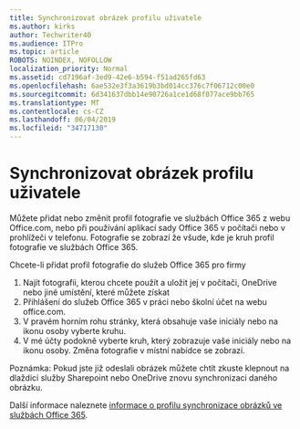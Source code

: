 ```yaml
---
title: Synchronizovat obrázek profilu uživatele
ms.author: kirks
author: Techwriter40
ms.audience: ITPro
ms.topic: article
ROBOTS: NOINDEX, NOFOLLOW
localization_priority: Normal
ms.assetid: cd7196af-3ed9-42e6-b594-f51ad265fd63
ms.openlocfilehash: 6ae532e3f3a3619b3bd014cc376c7f06712c00e0
ms.sourcegitcommit: 6d341637dbb14e90726a1ce1d68f077ace9bb765
ms.translationtype: MT
ms.contentlocale: cs-CZ
ms.lasthandoff: 06/04/2019
ms.locfileid: "34717130"
---
```

# <a name="sync-a-users-profile-picture"></a>Synchronizovat obrázek profilu uživatele

<p>Můžete přidat nebo změnit profil fotografie ve službách Office 365 z webu Office.com, nebo při používání aplikací sady Office 365 v počítači nebo v prohlížeči v telefonu. Fotografie se zobrazí že všude, kde je kruh profil fotografie ve službách Office 365.</p> <p>Chcete-li přidat profil fotografie do služeb Office 365 pro firmy</p> <ol> <li>Najít fotografii, kterou chcete použít a uložit jej v počítači, OneDrive nebo jiné umístění, které můžete získat</li> <li>Přihlášení do služeb Office 365 v práci nebo školní účet na webu office.com.</li> <li>V pravém horním rohu stránky, která obsahuje vaše iniciály nebo na ikonu osoby vyberte kruhu.</li> <li>V mé účty podokně vyberte kruh, který zobrazuje vaše iniciály nebo na ikonu osoby. Změna fotografie v místní nabídce se zobrazí.</li> </ol> <p>Poznámka: Pokud jste již odeslali obrázek můžete chtít zkuste klepnout na dlaždici služby Sharepoint nebo OneDrive znovu synchronizaci daného obrázku.</p> <p>Další informace naleznete <a href="https://support.office.com/en-us/article/information-about-profile-picture-synchronization-in-office-365-20594d76-d054-4af4-a660-401133e3d48a?ui=en-US&amp;rs=en-US&amp;ad=US">informace o profilu synchronizace obrázků ve službách Office 365</a>.</p>
